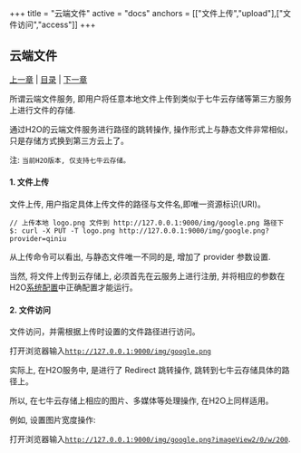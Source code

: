 +++
title = "云端文件"
active = "docs"
anchors = [["文件上传","upload"],["文件访问","access"]]
+++

云端文件
---

[上一章](/docs/file.md)  |  [目录](/docs/index.md)  |  [下一章](/docs/template.md)

所谓云端文件服务, 即用户将任意本地文件上传到类似于七牛云存储等第三方服务上进行文件的存储.

通过H2O的云端文件服务进行路径的跳转操作, 操作形式上与静态文件非常相似，只是存储方式换到第三方云上了。

注: <code>当前H2O版本, 仅支持七牛云存储。</code>

<a name="upload"></a>

#### 1. 文件上传

文件上传, 用户指定具体上传文件的路径与文件名,即唯一资源标识(URI)。

````
// 上传本地 logo.png 文件到 http://127.0.0.1:9000/img/google.png 路径下
$: curl -X PUT -T logo.png http://127.0.0.1:9000/img/google.png?provider=qiniu

````
从上传命令可以看出, 与静态文件唯一不同的是, 增加了 provider 参数设置.

当然, 将文件上传到云存储上, 必须首先在云服务上进行注册, 并将相应的参数在H2O[系统配置](/docs/configure.md)中正确配置才能运行。

<a name="access"></a>

#### 2. 文件访问

文件访问，并需根据上传时设置的文件路径进行访问。

打开浏览器输入<code>http://127.0.0.1:9000/img/google.png</code>

实际上, 在H2O服务中, 是进行了 Redirect 跳转操作, 跳转到七牛云存储具体的路径上。

所以, 在七牛云存储上相应的图片、多媒体等处理操作, 在H2O上同样适用。

例如, 设置图片宽度操作:

打开浏览器输入<code>http://127.0.0.1:9000/img/google.png?imageView2/0/w/200</code>.

